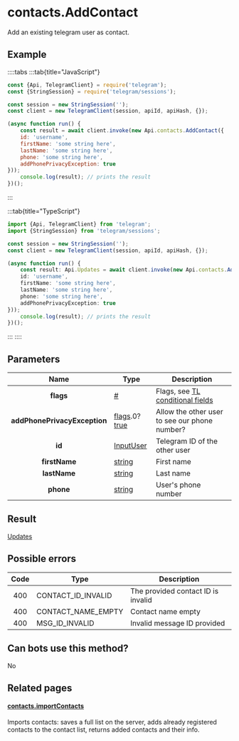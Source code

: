 # contacts.AddContact

Add an existing telegram user as contact.



## Example

::::tabs
:::tab{title="JavaScript"}
```js
const {Api, TelegramClient} = require('telegram');
const {StringSession} = require('telegram/sessions');

const session = new StringSession('');
const client = new TelegramClient(session, apiId, apiHash, {});

(async function run() {
    const result = await client.invoke(new Api.contacts.AddContact({
    id: 'username',
    firstName: 'some string here',
    lastName: 'some string here',
    phone: 'some string here',
    addPhonePrivacyException: true
}));
    console.log(result); // prints the result
})();
```
:::

:::tab{title="TypeScript"}
```ts
import {Api, TelegramClient} from 'telegram';
import {StringSession} from 'telegram/sessions';

const session = new StringSession('');
const client = new TelegramClient(session, apiId, apiHash, {});

(async function run() {
    const result: Api.Updates = await client.invoke(new Api.contacts.AddContact({
    id: 'username',
    firstName: 'some string here',
    lastName: 'some string here',
    phone: 'some string here',
    addPhonePrivacyException: true
}));
    console.log(result); // prints the result
})();
```
:::
::::



## Parameters

| Name | Type | Description |
| :--: | ---- | ----------- |
| **flags** | [#](https://core.telegram.org/type/%23) | Flags, see [TL conditional fields](https://core.telegram.org/mtproto/TL-combinators#conditional-fields) 
| **addPhonePrivacyException** | [flags](https://core.telegram.org/mtproto/TL-combinators#conditional-fields).0?[true](https://core.telegram.org/constructor/true) | Allow the other user to see our phone number? 
| **id** | [InputUser](https://core.telegram.org/type/InputUser) | Telegram ID of the other user 
| **firstName** | [string](https://core.telegram.org/type/string) | First name 
| **lastName** | [string](https://core.telegram.org/type/string) | Last name 
| **phone** | [string](https://core.telegram.org/type/string) | User's phone number 


## Result

[Updates](https://core.telegram.org/type/Updates)



## Possible errors

| Code | Type | Description |
| :--: | ---- | ----------- |
| 400 | CONTACT\_ID\_INVALID | The provided contact ID is invalid 
| 400 | CONTACT\_NAME\_EMPTY | Contact name empty 
| 400 | MSG\_ID\_INVALID | Invalid message ID provided 


## Can bots use this method?

No

## Related pages

#### [contacts.importContacts](https://core.telegram.org/method/contacts.importContacts)

Imports contacts: saves a full list on the server, adds already registered contacts to the contact list, returns added contacts and their info.





